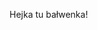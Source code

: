 Hejka tu bałwenka!

[logo]: https://images.emojiterra.com/google/android-12l/512px/2603.png "Logo Title" 